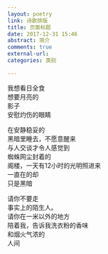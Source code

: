```yaml
---
layout: poetry
link: 诗歌排版
title: 页面标题
date: 2017-12-31 15:46
abstract: 简介
comments: true
external-url:
categories: 类别

---
```


我想看日全食<br>
想要月亮的<br>
影子<br>
安慰灼伤的眼睛<br>

在安静稳妥的<br>
黑暗里睡去，不愿意醒来<br>
与人交谈才令人感觉到<br>
蜘蛛网尘封着的<br>
阁楼，一天有12小时的光明照进来<br>
一直在的却<br>
只是黑暗<br>

请你不要走<br>
事实上的陌生人。<br>
请你在一米以外的地方<br>
陪着我，告诉我洗衣粉的香味<br>
和烟火气浓的<br>
人间<br>
